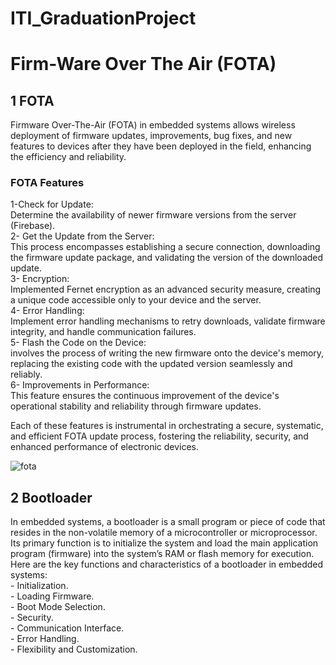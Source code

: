 # ITI_GraduationProject 
# Firm-Ware Over The Air (FOTA)
## 1 FOTA
Firmware Over-The-Air (FOTA) in embedded systems allows wireless deployment of firmware updates, improvements, bug fixes, and new features to devices after they have been deployed in the field, enhancing the efficiency and reliability.
### FOTA Features
1-Check for Update:<br />
Determine the availability of newer firmware versions from the server (Firebase).<br />
2- Get the Update from the Server:<br />
This process encompasses establishing a secure connection, downloading the firmware update package, and validating the version of the downloaded update.<br />
3- Encryption:<br />
Implemented Fernet encryption as an advanced security measure, creating a unique code accessible only to your device and the server.<br />
4- Error Handling:<br /> 
Implement error handling mechanisms to retry downloads, validate firmware integrity, and handle communication failures.<br />
5- Flash the Code on the Device:<br /> 
involves the process of writing the new firmware onto the device's memory, replacing the existing code with the updated version seamlessly and reliably.<br /> 
6- Improvements in Performance:<br /> 
This feature ensures the continuous improvement of the device's operational stability and reliability through firmware updates.<br /> 

Each of these features is instrumental in orchestrating a secure, systematic, and efficient FOTA update process, fostering the reliability, security, and enhanced performance of electronic devices.<br /> 

![fota](https://github.com/AhmedIbrahim8/ITI_GraduationProject/assets/91912492/ce8a8d37-339d-4665-81f7-f9249d606f44)

## 2 Bootloader
In embedded systems, a bootloader is a small program or piece of code that resides in the non-volatile memory of a microcontroller or microprocessor. Its primary function is to initialize the system and load the main application program (firmware) into the system’s RAM or flash memory for execution. Here are the key functions and characteristics of a bootloader in embedded systems:<br />
           - Initialization.<br />
           - Loading Firmware.<br />
           - Boot Mode Selection.<br />
           - Security.<br />
           - Communication Interface.<br />
           - Error Handling.<br />
           - Flexibility and Customization.<br />

